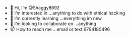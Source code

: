 - 👋 Hi, I’m @Shaggy8692
- 👀 I’m interested in ...anything to do with ethical hacking
- 🌱 I’m currently learning ...everything im new
- 💞️ I’m looking to collaborate on ...anything 
- 📫 How to reach me ...email or text 9794180496

<!---
Shaggy8692/Shaggy8692 is a ✨ special ✨ repository because its `README.md` (this file) appears on your GitHub profile.
You can click the Preview link to take a look at your changes.
--->
